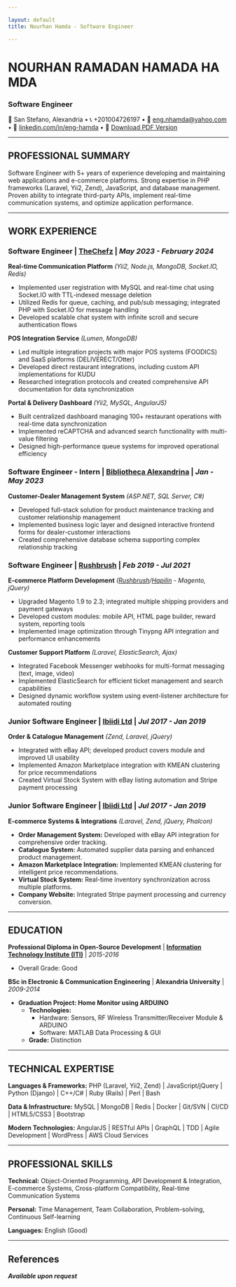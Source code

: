 ```yaml
---

layout: default
title: Nourhan Hamda - Software Engineer

---
```


# **NOURHAN&nbsp;RAMADAN&nbsp;HAMADA&nbsp;HAMDA**

### Software Engineer

📍 San Stefano, Alexandria • 📞 +201004726197 • 📧 [eng.nhamda@yahoo.com](mailto:eng.nhamda@yahoo.com) • 🔗 [linkedin.com/in/eng-hamda](https://linkedin.com/in/eng-hamda) • **📄** [Download PDF Version](Nourhan_Hamda_Resume.pdf)

---

## **PROFESSIONAL SUMMARY**

Software Engineer with 5+ years of experience developing and maintaining web applications and e-commerce platforms. Strong expertise in PHP frameworks (Laravel, Yii2, Zend), JavaScript, and database management. Proven ability to integrate third-party APIs, implement real-time communication systems, and optimize application performance.

---

## **WORK EXPERIENCE**

### **Software Engineer** | [**TheChefz**](https://thechefz.co/en/) | *May 2023 - February 2024*


**Real-time Communication Platform** *(Yii2, Node.js, MongoDB, Socket.IO, Redis)*
- Implemented user registration with MySQL and real-time chat using Socket.IO with TTL-indexed message deletion
- Utilized Redis for queue, caching, and pub/sub messaging; integrated PHP with Socket.IO for message handling
- Developed scalable chat system with infinite scroll and secure authentication flows

**POS Integration Service** *(Lumen, MongoDB)*
- Led multiple integration projects with major POS systems (FOODICS) and SaaS platforms (DELIVERECT/Otter)
- Developed direct restaurant integrations, including custom API implementations for KUDU
- Researched integration protocols and created comprehensive API documentation for data synchronization

**Portal & Delivery Dashboard** *(Yii2, MySQL, AngularJS)*
- Built centralized dashboard managing 100+ restaurant operations with real-time data synchronization
- Implemented reCAPTCHA and advanced search functionality with multi-value filtering
- Designed high-performance queue systems for improved operational efficiency

### **Software Engineer - Intern** | [**Bibliotheca Alexandrina**](https://www.bibalex.org/en/default) | *Jan - May 2023*

**Customer-Dealer Management System** *(ASP.NET, SQL Server, C#)*
- Developed full-stack solution for product maintenance tracking and customer relationship management
- Implemented business logic layer and designed interactive frontend forms for dealer-customer interactions
- Created comprehensive database schema supporting complex relationship tracking

### **Software Engineer** | [**Rushbrush**](https://www.rushbrush.com/eg-en) | *Feb 2019 - Jul 2021*

**E-commerce Platform Development** *([Rushbrush](https://www.rushbrush.com/eg-en)/[Hapilin](https://www.hapilin.com/eg-en) - Magento, jQuery)*
- Upgraded Magento 1.9 to 2.3; integrated multiple shipping providers and payment gateways
- Developed custom modules: mobile API, HTML page builder, reward system, reporting tools
- Implemented image optimization through Tinypng API integration and performance enhancements

**Customer Support Platform** *(Laravel, ElasticSearch, Ajax)*
- Integrated Facebook Messenger webhooks for multi-format messaging (text, image, video)
- Implemented ElasticSearch for efficient ticket management and search capabilities
- Designed dynamic workflow system using event-listener architecture for automated routing

### **Junior Software Engineer** | [**Ibiidi Ltd**](https://www.ibiidi.com/) | *Jul 2017 - Jan 2019*

**Order & Catalogue Management** *(Zend, Laravel, jQuery)*
- Integrated with eBay API; developed product covers module and improved UI usability
- Implemented Amazon Marketplace integration with KMEAN clustering for price recommendations
- Created Virtual Stock System with eBay listing automation and Stripe payment processing

### **Junior Software Engineer** | [**Ibiidi Ltd**](https://www.ibiidi.com/) | *Jul 2017 - Jan 2019*

**E-commerce Systems & Integrations** *(Laravel, Zend, jQuery, Phalcon)*
- **Order Management System:** Developed with eBay API integration for comprehensive order tracking.
- **Catalogue System:** Automated supplier data parsing and enhanced product management.
- **Amazon Marketplace Integration:** Implemented KMEAN clustering for intelligent price recommendations.
- **Virtual Stock System:** Real-time inventory synchronization across multiple platforms.
- **Company Website:** Integrated Stripe payment processing and currency conversion.

---

## **EDUCATION**

**Professional Diploma in Open-Source Development** | [**Information Technology Institute (ITI)**](https://iti.gov.eg/home) | *2015-2016*
- Overall Grade: Good

**BSc in Electronic & Communication Engineering** | **Alexandria University** | *2009-2014*
- **Graduation Project: Home Monitor using ARDUINO**
  - **Technologies:**
    - Hardware: Sensors, RF Wireless Transmitter/Receiver Module & ARDUINO
    - Software: MATLAB Data Processing & GUI
  - **Grade:** Distinction

---

## **TECHNICAL EXPERTISE**

**Languages & Frameworks:**
PHP (Laravel, Yii2, Zend) | JavaScript/jQuery | Python (Django) | C++/C# | Ruby (Rails) | Perl | Bash

**Data & Infrastructure:**
MySQL | MongoDB | Redis | Docker | Git/SVN | CI/CD | HTML5/CSS3 | Bootstrap

**Modern Technologies:**
AngularJS | RESTful APIs | GraphQL | TDD | Agile Development | WordPress | AWS Cloud Services

---

## **PROFESSIONAL SKILLS**

**Technical:** Object-Oriented Programming, API Development & Integration, E-commerce Systems, Cross-platform Compatibility, Real-time Communication Systems

**Personal:** Time Management, Team Collaboration, Problem-solving, Continuous Self-learning

**Languages:** English (Good)

---

## **References**

*__Available upon request__*
